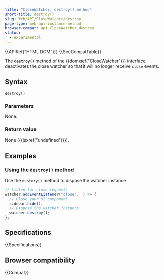 ```yaml
---
title: "CloseWatcher: destroy() method"
short-title: destroy()
slug: Web/API/CloseWatcher/destroy
page-type: web-api-instance-method
browser-compat: api.CloseWatcher.destroy
status:
  - experimental
---
```


{{APIRef("HTML DOM")}} {{SeeCompatTable}}

The **`destroy()`** method of the {{domxref("CloseWatcher")}} interface deactivates the close watcher so that it will no longer receive `close` events.

## Syntax

```js-nolint
destroy()
```

### Parameters

None.

### Return value

None ({{jsxref("undefined")}}).

## Examples

### Using the `destroy()` method

Use the `destory()` method to dispose the watcher instance

```js
// Listen for close requests
watcher.addEventListener("close", () => {
  // Close your UI component
  sidebar.hide();
  // Dispose the watcher instance
  watcher.destroy();
};
```

## Specifications

{{Specifications}}

## Browser compatibility

{{Compat}}
